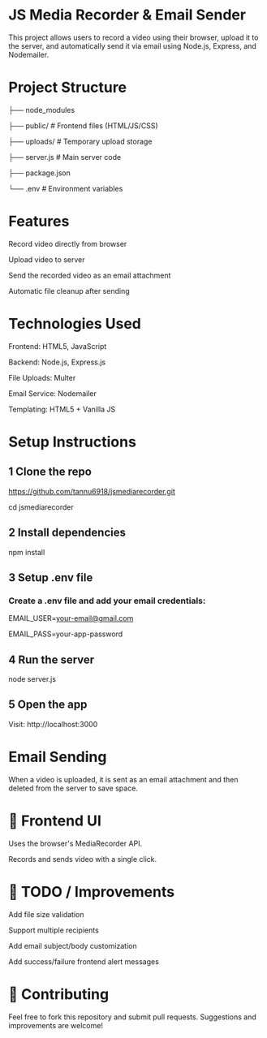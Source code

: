 # JS Media Recorder & Email Sender
This project allows users to record a video using their browser, upload it to the server, and automatically send it via email using Node.js, Express, and Nodemailer.

# Project Structure

├── node_modules  

├── public/            # Frontend files (HTML/JS/CSS) 

├── uploads/           # Temporary upload storage 

├── server.js          # Main server code

├── package.json

└── .env               # Environment variables

# Features

Record video directly from browser

Upload video to server

Send the recorded video as an email attachment

Automatic file cleanup after sending



# Technologies Used
Frontend: HTML5, JavaScript </br>

Backend: Node.js, Express.js

File Uploads: Multer

Email Service: Nodemailer

Templating: HTML5 + Vanilla JS


# Setup Instructions

##  1 Clone the repo

https://github.com/tannu6918/jsmediarecorder.git

cd jsmediarecorder

## 2 Install dependencies

npm install

## 3 Setup .env file

### Create a .env file and add your email credentials:

EMAIL_USER=your-email@gmail.com

EMAIL_PASS=your-app-password

 ##  4 Run the server

 node server.js

 ## 5 Open the app
 
Visit: http://localhost:3000


#  Email Sending

When a video is uploaded, it is sent as an email attachment and then deleted from the server to save space.

# 📸 Frontend UI

Uses the browser's MediaRecorder API.

Records and sends video with a single click.

 # 📌 TODO / Improvements
Add file size validation

Support multiple recipients

Add email subject/body customization

Add success/failure frontend alert messages

 # 🤝 Contributing
 
Feel free to fork this repository and submit pull requests. Suggestions and improvements are welcome!
